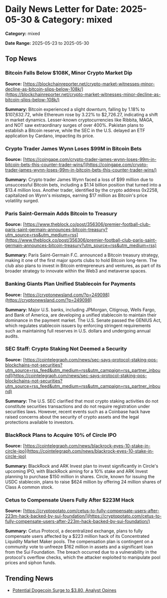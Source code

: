 
# Daily News Letter for Date: 2025-05-30 & Category: mixed

**Category:** mixed

**Date Range:** 2025-05-23 to 2025-05-30

## Top News
    
### Bitcoin Falls Below $108K, Minor Crypto Market Dip
**Source:** [https://blockchainreporter.net/crypto-market-witnesses-minor-decline-as-bitcoin-slips-below-108k/](https://blockchainreporter.net/crypto-market-witnesses-minor-decline-as-bitcoin-slips-below-108k/)

**Summary:** 
Bitcoin experienced a slight downturn, falling by 1.18% to $107,632.72, while Ethereum rose by 3.22% to $2,726.27, indicating a shift in market dynamics. Lesser-known cryptocurrencies like Ribbita, MAGA, and NOT saw extraordinary surges of over 400%. Pakistan plans to establish a Bitcoin reserve, while the SEC in the U.S. delayed an ETF application by Cardano, impacting its price.
    
### Crypto Trader James Wynn Loses $99M in Bitcoin Bets
**Source:** [https://coingape.com/crypto-trader-james-wynn-loses-99m-in-bitcoin-bets-this-counter-trader-wins/](https://coingape.com/crypto-trader-james-wynn-loses-99m-in-bitcoin-bets-this-counter-trader-wins/)

**Summary:** 
Crypto trader James Wynn faced a loss of $99 million due to unsuccessful Bitcoin bets, including a $1.14 billion position that turned into a $13.4 million loss. Another trader, identified by the crypto address 0x2258, capitalized on Wynn's missteps, earning $17 million as Bitcoin's price volatility surged.
    
### Paris Saint-Germain Adds Bitcoin to Treasury
**Source:** [https://www.theblock.co/post/356306/premier-football-club-paris-saint-germain-announces-bitcoin-treasury?utm_source=rss&utm_medium=rss](https://www.theblock.co/post/356306/premier-football-club-paris-saint-germain-announces-bitcoin-treasury?utm_source=rss&utm_medium=rss)

**Summary:** 
Paris Saint-Germain F.C. announced a Bitcoin treasury strategy, making it one of the first major sports clubs to hold Bitcoin long-term. The club also plans to invest in Bitcoin entrepreneurs and ventures, as part of its broader strategy to innovate within the Web3 and metaverse spaces.
    
### Banking Giants Plan Unified Stablecoin for Payments
**Source:** [https://cryptonewsland.com/?p=249098](https://cryptonewsland.com/?p=249098)

**Summary:** 
Major U.S. banks, including JPMorgan, Citigroup, Wells Fargo, and Bank of America, are developing a unified stablecoin to maintain their dominance in the payment market. The U.S. Senate passed the GENIUS Act, which regulates stablecoin issuers by enforcing stringent requirements such as maintaining full reserves in U.S. dollars and undergoing annual audits.
    
### SEC Staff: Crypto Staking Not Deemed a Security
**Source:** [https://cointelegraph.com/news/sec-says-protocol-staking-pos-blockchains-not-securities?utm_source=rss_feed&utm_medium=rss&utm_campaign=rss_partner_inbound](https://cointelegraph.com/news/sec-says-protocol-staking-pos-blockchains-not-securities?utm_source=rss_feed&utm_medium=rss&utm_campaign=rss_partner_inbound)

**Summary:** 
The U.S. SEC clarified that most crypto staking activities do not constitute securities transactions and do not require registration under securities laws. However, recent events such as a Coinbase hack have raised concerns about the security of crypto assets and the legal protections available to investors.
    
### BlackRock Plans to Acquire 10% of Circle IPO
**Source:** [https://cointelegraph.com/news/blackrock-eyes-10-stake-in-circle-ipo](https://cointelegraph.com/news/blackrock-eyes-10-stake-in-circle-ipo)

**Summary:** 
BlackRock and ARK Invest plan to invest significantly in Circle's upcoming IPO, with BlackRock aiming for a 10% stake and ARK Invest planning to purchase $150 million in shares. Circle, known for issuing the USDC stablecoin, plans to raise $624 million by offering 24 million shares of Class A common stock.
    
### Cetus to Compensate Users Fully After $223M Hack
**Source:** [https://cryptopotato.com/cetus-to-fully-compensate-users-after-223m-hack-backed-by-sui-foundation/](https://cryptopotato.com/cetus-to-fully-compensate-users-after-223m-hack-backed-by-sui-foundation/)

**Summary:** 
Cetus Protocol, a decentralized exchange, plans to fully compensate users affected by a $223 million hack of its Concentrated Liquidity Market Maker pools. The compensation plan is contingent on a community vote to unfreeze $162 million in assets and a significant loan from the Sui Foundation. The breach occurred due to a vulnerability in the protocol's overflow checks, which the attacker exploited to manipulate pool prices and siphon funds.
    
## Trending News
- [Potential Dogecoin Surge to $3.80, Analyst Opines](https://www.newsbtc.com/news/dogecoin/can-dogecoin-hit-3-80-analyst-says-yes/)
